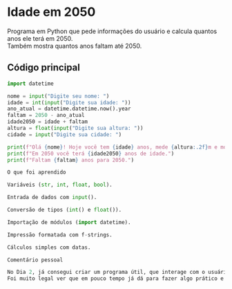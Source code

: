 # Idade em 2050

Programa em Python que pede informações do usuário e calcula quantos anos ele terá em 2050.  
Também mostra quantos anos faltam até 2050.

## Código principal
```python
import datetime

nome = input("Digite seu nome: ")
idade = int(input("Digite sua idade: "))
ano_atual = datetime.datetime.now().year
faltam = 2050 - ano_atual
idade2050 = idade + faltam
altura = float(input("Digite sua altura: "))
cidade = input("Digite sua cidade: ")

print(f"Olá {nome}! Hoje você tem {idade} anos, mede {altura:.2f}m e mora em {cidade}.")
print(f"Em 2050 você terá {idade2050} anos de idade.")
print(f"Faltam {faltam} anos para 2050.")

O que foi aprendido

Variáveis (str, int, float, bool).

Entrada de dados com input().

Conversão de tipos (int() e float()).

Importação de módulos (import datetime).

Impressão formatada com f-strings.

Cálculos simples com datas.

Comentário pessoal

No Dia 2, já consegui criar um programa útil, que interage com o usuário.
Foi muito legal ver que em pouco tempo já dá para fazer algo prático e inteligente, usando datas reais e cálculos automáticos.
